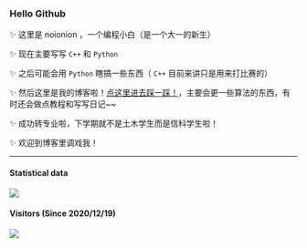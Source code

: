 ### Hello Github

<!--
**2X-ercha/2X-ercha** is a ✨ _special_ ✨ repository because its `README.md` (this file) appears on your GitHub profile.

Here are some ideas to get you started:

- 🔭 I’m currently working on ...
- 🌱 I’m currently learning ...
- 👯 I’m looking to collaborate on ...
- 🤔 I’m looking for help with ...
- 💬 Ask me about ...
- 📫 How to reach me: ...
- 😄 Pronouns: ...
- ⚡ Fun fact: ...
-->

✨ 这里是 noionion ，一个编程小白（是一个大一的新生）

✨ 现在主要写写 `C++` 和 `Python`

✨ 之后可能会用 `Python` 瞎搞一些东西（ `C++` 目前来讲只是用来打比赛的）

✨ 然后这里是我的博客啦！[点这里进去踩一踩！](https://noionion.top)，主要会更一些算法的东西，有时还会做点教程和写写日记~~

✨ 成功转专业啦，下学期就不是土木学生而是信科学生啦！

✨ 欢迎到博客里调戏我！

--------

#### Statistical data

![](https://github-readme-stats.vercel.app/api?username=2X-ercha&show_icons=true&theme=tokyonight)

#### Visitors (Since 2020/12/19)

![](https://count.getloli.com/get/@2X-ercha?theme=gelbooru)
